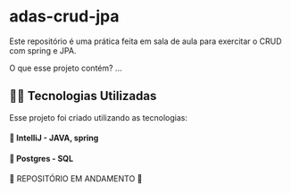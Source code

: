 # adas-crud-jpa

Este repositório é uma prática feita em sala de aula para exercitar o CRUD com spring e JPA. 

O que esse projeto contém? 
...

## 👨‍💻️ Tecnologias Utilizadas
Esse projeto foi criado utilizando as tecnologias:
#### :small_blue_diamond: IntelliJ - JAVA, spring 
#### :small_blue_diamond: Postgres - SQL <br> 



🚧 REPOSITÓRIO EM ANDAMENTO 🚧
